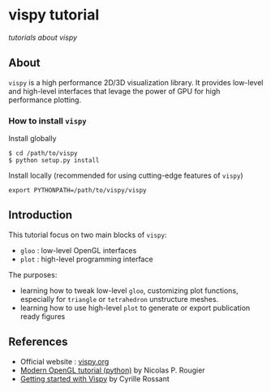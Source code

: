 # vispy tutorial

*tutorials about vispy*

## About

`vispy` is a high performance 2D/3D visualization library. It provides low-level and high-level interfaces that levage the power of GPU for high performance plotting.

### How to install `vispy`

Install globally

```
$ cd /path/to/vispy
$ python setup.py install
```

Install locally (recommended for using cutting-edge features of `vispy`)

```
export PYTHONPATH=/path/to/vispy/vispy
```

## Introduction

This tutorial focus on two main blocks of `vispy`:

 - `gloo` : low-level OpenGL interfaces
 - `plot` : high-level programming interface

The purposes:

 - learning how to tweak low-level `gloo`, customizing plot functions, especially for `triangle` or `tetrahedron` unstructure meshes.
 - learning how to use high-level `plot` to generate or export publication ready figures

## References

 - Official website : [vispy.org](http://vispy.org/)
 - [Modern OpenGL tutorial (python)](http://www.labri.fr/perso/nrougier/teaching/opengl/) by Nicolas P. Rougier
 - [Getting started with Vispy](http://ipython-books.github.io/featured-06/) by Cyrille Rossant
